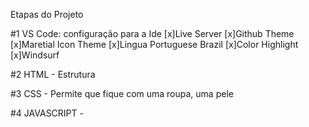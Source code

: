 Etapas do Projeto

#1 VS Code: configuração para a Ide
[x]Live Server
[x]Github Theme 
[x]Maretial Icon Theme
[x]Lingua Portuguese Brazil
[x]Color Highlight
[x]Windsurf

#2 HTML - Estrutura

#3 CSS - Permite que fique com uma roupa, uma pele

#4 JAVASCRIPT -


